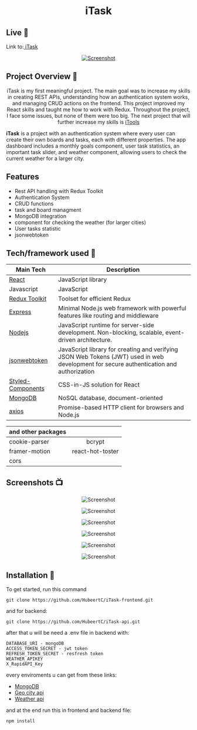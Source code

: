 





 <h1  align="center">
 iTask


</h1>

## Live 📍

<p >Link to:<a href='https://i-task.vercel.app'> iTask</a></p>

<p align="center">
  <a href='https://i-task.vercel.app'>
    <img src="https://github.com/HubeertC/iTask-frontend/assets/85635245/33c0923b-1f7b-469b-8666-d7c7dd61b123"
         alt="Screenshot">
  </a>
</p>

## Project Overview 🎉
<p style="text-align: center;">iTask is my first meaningful project. The main goal was to increase my skills in creating REST APIs, understanding how an authentication system works, and managing CRUD actions on the frontend. This project improved my React skills and taught me how to work with Redux. Throughout the project, I face some issues, but none of them were too big. The next project that will further increase my skills is <a href='https://github.com/HubeertC/iTools.git'>iTools</a></p>



**iTask** is a project with an authentication system where every user can create their own boards and tasks, each with different properties. The app dashboard includes a monthly goals component, user task statistics, an important task slider, and weather component, allowing users to check the current weather for a larger city.



## Features 

- Rest API handling with Redux Toolkit
- Authentication System
- CRUD functions
- task and board managment
- MongoDB integration
- component for checking the weather (for larger cities)
- User tasks statistic
- jsonwebtoken


## Tech/framework used 🔧

| Main Tech                                                    | Description                              |
| ------------------------------------------------------- | ---------------------------------------- |
| [React](https://react.dev)                           | JavaScript library   |
| Javascript                          |  JavaScript   |
| [Redux Toolkit](https://redux-toolkit.js.org)                           |Toolset for efficient Redux   |
| [Express](https://expressjs.com)                           | Minimal Node.js web framework with powerful features like routing and middleware  |
| [Nodejs](https://nodejs.org/en)                           | JavaScript runtime for server-side development. Non-blocking, scalable, event-driven architecture.   |
| [jsonwebtoken](https://jwt.io)                           | JavaScript library for creating and verifying JSON Web Tokens (JWT) used in web development for secure authentication and authorization |
| [Styled-Components](https://styled-components.com)                           |  CSS-in-JS solution for React  |
| [MongoDB](https://www.mongodb.com)                           | NoSQL database, document-oriented   |
| [axios](https://axios-http.com/docs/intro)                           | Promise-based HTTP client for browsers and Node.js |

        
| and other packages |  |  
|-----------|:-----------:| 
| cookie-parser | bcrypt |  
|framer-motion  | react-hot-toster |  
| cors   |  |


   

  
    



## Screenshots 📺

<p align="center">
<img src="https://github.com/HubeertC/iTask-frontend/assets/85635245/9fc86045-c71a-4b04-a04e-f45dc4c7b6f1" alt="Screenshot">
   
</p>


<p align="center">
    <img src="https://github.com/HubeertC/iTask-frontend/assets/85635245/da38eac9-afbd-47d3-98f9-f3e7eedef58d" alt="Screenshot">
</p>





<p align="center">
    <img src="https://github.com/HubeertC/iTask-frontend/assets/85635245/33c0923b-1f7b-469b-8666-d7c7dd61b123" alt="Screenshot">
</p>

<p align="center">
    <img src="https://github.com/HubeertC/iTask-frontend/assets/85635245/779d8715-ba82-48ff-9ac6-b7d25d0684be" alt="Screenshot">
</p>

<p align="center">
    <img src="https://github.com/HubeertC/iTask-frontend/assets/85635245/24aa93c9-d3b5-4c98-9c7d-a94d13b94284" alt="Screenshot">
</p>

<p align="center">
    <img src="https://github.com/HubeertC/iTask-frontend/assets/85635245/f71fd9c7-4af2-4d4d-9904-54f360d4c585" alt="Screenshot">
</p>






## Installation 💾

To get started, run this command
````
git clone https://github.com/HubeertC/iTask-frontend.git
````

and for backend:
````
git clone https://github.com/HubeertC/iTask-api.git
````
after that u will be need a .env file in backend with:
````
DATABASE_URI - mongoDB
ACCESS_TOKEN_SECRET - jwt token
REFRESH_TOKEN_SECRET - resfresh token
WEATHER_APIKEY 
X_RapidAPI_Key 
````

every enviroments u can get from these links:
- [MongoDB](https://www.mongodb.com)
- [Geo city api](https://rapidapi.com/wirefreethought/api/geodb-cities/)
- [Weather api](https://openweathermap.org/api)


and at the end run this in frontend and backend file:
````
npm install
````
